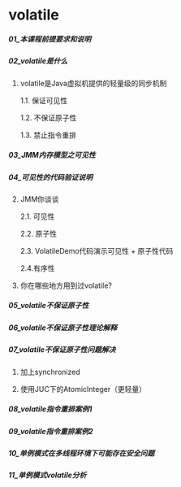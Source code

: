 volatile
========
##### 01_本课程前提要求和说明


##### 02_volatile是什么

1. volatile是Java虚拟机提供的轻量级的同步机制

    1.1. 保证可见性

    1.2. 不保证原子性

    1.3. 禁止指令重排

##### 03_JMM内存模型之可见性

##### 04_可见性的代码验证说明

2. JMM你谈谈

    2.1. 可见性
    
    2.2. 原子性
    
    2.3. VolatileDemo代码演示可见性 + 原子性代码
    
    2.4.有序性


3. 你在哪些地方用到过volatile?

##### 05_volatile不保证原子性

##### 06_volatile不保证原子性理论解释

##### 07_volatile不保证原子性问题解决

1. 加上synchronized

2. 使用JUC下的AtomicInteger（更轻量）

##### 08_volatile指令重排案例1



##### 09_volatile指令重排案例2



##### 10_单例模式在多线程环境下可能存在安全问题



##### 11_单例模式volatile分析


